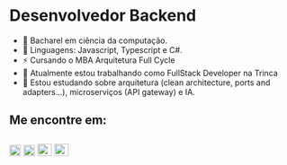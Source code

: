 # Desenvolvedor Backend

- 🔭 Bacharel em ciência da computação.
- 🌱 Linguagens: Javascript, Typescript e C#.
- ⚡ Cursando o MBA Arquitetura Full Cycle
- 🔭 Atualmente estou trabalhando como FullStack Developer na Trinca
- 🌱 Estou estudando sobre arquitetura (clean architecture, ports and adapters...), microserviços (API gateway) e IA.


## Me encontre em:
<a href= https://www.instagram.com/alissoncs_/><img src= https://image.flaticon.com/icons/svg/725/725339.svg width="20" height="20"/></a>
<a href= https://www.linkedin.com/in/alissoncs//><img src= https://image.flaticon.com/icons/svg/1384/1384088.svg width="20" height="20"/></a>
<a href= https://www.youtube.com/channel/UCWTpcuvrW1gnpD0G9PncaNw?view>
<img src= https://image.flaticon.com/icons/svg/1051/1051350.svg width="25" height="22"/></a>
<a href= https://medium.com/@alissoncs_>
<img src= https://image.flaticon.com/icons/svg/2111/2111543.svg width="25" height="22"/></a>
---







<!--
**acsilva-alss/acsilva-alss** is a ✨ _special_ ✨ repository because its `README.md` (this file) appears on your GitHub profile.

Here are some ideas to get you started:

- 🔭 I’m currently working on ...
- 🌱 I’m currently learning ...
- 👯 I’m looking to collaborate on ...
- 🤔 I’m looking for help with ...
- 💬 Ask me about ...
- 📫 How to reach me: ...
- 😄 Pronouns: ...
- ⚡ Fun fact: ...
-->
